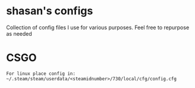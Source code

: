# shasan's configs
Collection of config files I use for various purposes. Feel free to repurpose as needed
# CSGO
```For linux place config in: ~/.steam/steam/userdata/<steamidnumber>/730/local/cfg/config.cfg```
